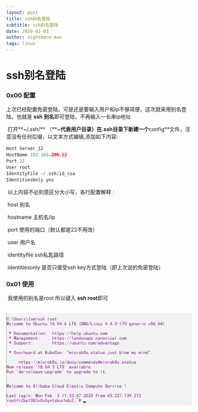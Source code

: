 ```yaml
---
layout: post
title: ssh别名登陆
subtitle: ssh别名登陆
date: 2020-02-03
author: nightmare-man
tags: linux
---
```

# 				ssh别名登陆

### 0x00 配置

​		上次已经配置免密登陆，可是还是要输入用户和ip不够简便，这次就来用别名登陆，也就是 **ssh 别名**即可登陆，不再输入一长串ip地址

​		打开**~/.ssh/**  （**~**代表用户目录）在.ssh目录下新建一个**config**文件，注意没有任何后缀，以文本方式编辑,添加如下内容:

```c
Host Server_12   
HostName 192.168.200.12
Port 22
User root
IdentityFile ~/.ssh/id_rsa
IdentitiesOnly yes
```

​	以上内容不必刻意区分大小写，各行配置解释：

​	 host 别名

​	hostname 主机名/ip

​	port 使用的端口（默认都是22不用改）

​	user 用户名

​	identityfile ssh私匙路径

​	identitiesonly 是否只接受ssh key方式登陆（即上次说的免密登陆）

### 0x01 使用

​	我使用的别名是root 所以键入 **ssh root**即可

​	![TIM截图20200203114208](/assets/img/TIM截图20200203114208.png)

